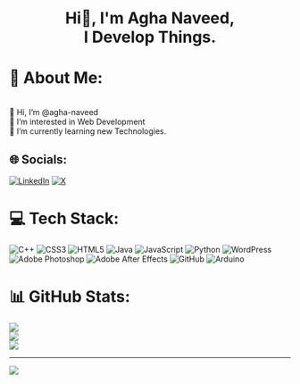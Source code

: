 <h1 align="center">Hi👋, I'm Agha Naveed,<br/> I Develop Things.</h1>


# 💫 About Me:
<br>👋 Hi, I’m @agha-naveed<br>👀 I’m interested in Web Development<br>🌱 I’m currently learning new Technologies.


## 🌐 Socials:
[![LinkedIn](https://img.shields.io/badge/LinkedIn-%230077B5.svg?logo=linkedin&logoColor=white)](https://linkedin.com/in/agha-naveed) [![X](https://img.shields.io/badge/X-black.svg?logo=X&logoColor=white)](https://x.com/@naveed_kazmi31)

# 💻 Tech Stack:
![C++](https://img.shields.io/badge/c++-%2300599C.svg?style=for-the-badge&logo=c%2B%2B&logoColor=white) ![CSS3](https://img.shields.io/badge/css3-%231572B6.svg?style=for-the-badge&logo=css3&logoColor=white) ![HTML5](https://img.shields.io/badge/html5-%23E34F26.svg?style=for-the-badge&logo=html5&logoColor=white) ![Java](https://img.shields.io/badge/java-%23ED8B00.svg?style=for-the-badge&logo=openjdk&logoColor=white) ![JavaScript](https://img.shields.io/badge/javascript-%23323330.svg?style=for-the-badge&logo=javascript&logoColor=%23F7DF1E) ![Python](https://img.shields.io/badge/python-3670A0?style=for-the-badge&logo=python&logoColor=ffdd54) ![WordPress](https://img.shields.io/badge/WordPress-%23117AC9.svg?style=for-the-badge&logo=WordPress&logoColor=white) ![Adobe Photoshop](https://img.shields.io/badge/adobe%20photoshop-%2331A8FF.svg?style=for-the-badge&logo=adobe%20photoshop&logoColor=white) ![Adobe After Effects](https://img.shields.io/badge/Adobe%20After%20Effects-9999FF.svg?style=for-the-badge&logo=Adobe%20After%20Effects&logoColor=white) ![GitHub](https://img.shields.io/badge/github-%23121011.svg?style=for-the-badge&logo=github&logoColor=white) ![Arduino](https://img.shields.io/badge/-Arduino-00979D?style=for-the-badge&logo=Arduino&logoColor=white)
# 📊 GitHub Stats:
![](https://github-readme-stats.vercel.app/api?username=agha-naveed&theme=dark&hide_border=false&include_all_commits=true&count_private=true)<br/>
![](https://github-readme-streak-stats.herokuapp.com/?user=agha-naveed&theme=dark&hide_border=false)<br/>
![](https://github-readme-stats.vercel.app/api/top-langs/?username=agha-naveed&theme=dark&hide_border=false&include_all_commits=true&count_private=true&layout=compact)

---
[![](https://visitcount.itsvg.in/api?id=agha-naveed&icon=2&color=6)](https://visitcount.itsvg.in)

<!-- Proudly created with GPRM ( https://gprm.itsvg.in ) -->
